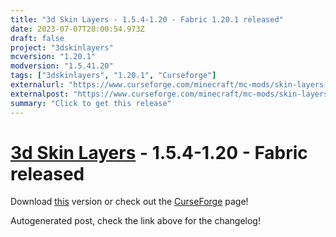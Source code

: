 ```yaml
---
title: "3d Skin Layers - 1.5.4-1.20 - Fabric 1.20.1 released"
date: 2023-07-07T20:00:54.973Z
draft: false
project: "3dskinlayers"
mcversion: "1.20.1"
modversion: "1.5.41.20"
tags: ["3dskinlayers", "1.20.1", "Curseforge"]
externalurl: "https://www.curseforge.com/minecraft/mc-mods/skin-layers-3d/files/4630615"
externalpost: "https://www.curseforge.com/minecraft/mc-mods/skin-layers-3d/files/4630615"
summary: "Click to get this release"
---
```

# [3d Skin Layers](/project/3dskinlayers) - 1.5.4-1.20 - Fabric released
Download [this](https://www.curseforge.com/minecraft/mc-mods/skin-layers-3d/files/4630615) version or check out the [CurseForge](https://www.curseforge.com/minecraft/mc-mods/skin-layers-3d) page!

Autogenerated post, check the link above for the changelog!
